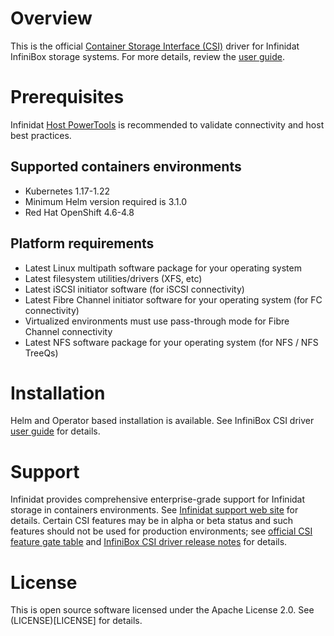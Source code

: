 # Overview
  This is the official [Container Storage Interface (CSI)](https://kubernetes-csi.github.io/docs/) driver for Infinidat InfiniBox storage systems. For more details, review the [user guide](https://support.infinidat.com/hc/en-us/articles/360008917097-InfiniBox-CSI-Driver-for-Kubernetes-User-Guide).

# Prerequisites
  Infinidat [Host PowerTools](https://repo.infinidat.com/home/main-stable#host-power-tools) is recommended to validate connectivity and host best practices.

## Supported containers environments
  - Kubernetes 1.17-1.22
  - Minimum Helm version required is 3.1.0
  - Red Hat OpenShift 4.6-4.8

## Platform requirements
  - Latest Linux multipath software package for your operating system
  - Latest filesystem utilities/drivers (XFS, etc)
  - Latest iSCSI initiator software (for iSCSI connectivity)
  - Latest Fibre Channel initiator software for your operating system (for FC connectivity)
  - Virtualized environments must use pass-through mode for Fibre Channel connectivity
  - Latest NFS software package for your operating system (for NFS / NFS TreeQs)
 
# Installation
  Helm and Operator based installation is available. See InfiniBox CSI driver [user guide](https://support.infinidat.com/hc/en-us/articles/360000633265) for details.

# Support
  Infinidat provides comprehensive enterprise-grade support for Infinidat storage in containers environments. See [Infinidat support web site](https://support.infinidat.com) for details.
  Certain CSI features may be in alpha or beta status and such features should not be used for production environments; see [official CSI feature gate table](https://kubernetes.io/docs/reference/command-line-tools-reference/feature-gates/) and [InfiniBox CSI driver release notes](https://support.infinidat.com/hc/en-us/articles/360019909678-InfiniBox-CSI-Driver-for-Kubernetes-Release-Notes) for details.

# License
  This is open source software licensed under the Apache License 2.0. See (LICENSE)[LICENSE] for details.
